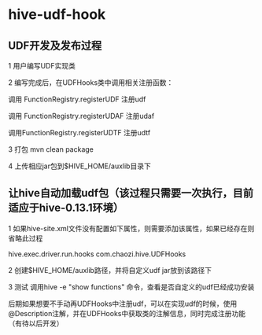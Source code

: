 hive-udf-hook
=============
  
## UDF开发及发布过程

  1 用户编写UDF实现类
  
  2 编写完成后，在UDFHooks类中调用相关注册函数：<p/>
     调用 FunctionRegistry.registerUDF 注册udf<p/>
     调用 FunctionRegistry.registerUDAF 注册udaf<p/>
     调用FunctionRegistry.registerUDTF  注册udtf<p/>
     
  3 打包
      mvn clean package
      
  4 上传相应jar包到$HIVE_HOME/auxlib目录下

## 让hive自动加载udf包（该过程只需要一次执行，目前适应于hive-0.13.1环境）
  1 如果hive-site.xml文件没有配置如下属性，则需要添加该属性，如果已经存在则省略此过程<p/>
  >
  <property>
    <name>hive.exec.driver.run.hooks</name>
    <value>com.chaozi.hive.UDFHooks</value>
  </property>
 
  2 创建$HIVE_HOME/auxlib路径，并将自定义udf jar放到该路径下

  3 测试
    调用hive -e "show functions" 命令，查看是否自定义的udf已经成功安装

 后期如果想要不手动再UDFHooks中注册udf，可以在实现udf的时候，使用@Description注解，并在UDFHooks中获取类的注解信息，同时完成注册功能（有待以后开发）
